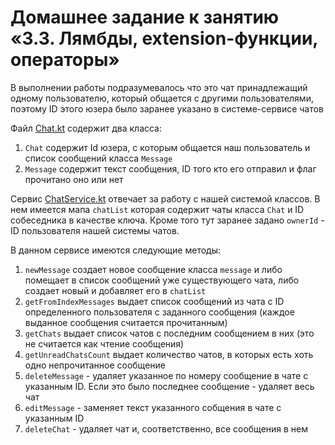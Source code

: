 # Домашнее задание к занятию «3.3. Лямбды, extension-функции, операторы»

В выполнении работы подразумевалось что это чат принадлежащий одному пользователю, который общается с другими пользователями, поэтому ID этого юзера было заранее указано в системе-сервисе чатов

Файл [Chat.kt](/src/main/kotlin/Chat.kt) содержит два класса:
1. `Chat` содержит Id юзера, с которым общается наш пользователь и список сообщений класса `Message`
2. `Message` содержит текст сообщения, ID того кто его отправил и флаг прочитано оно или нет

Сервис [ChatService.kt](/src/main/kotlin/ChatService.kt) отвечает за работу с нашей системой классов. В нем имеется мапа `chatList` которая содержит чаты класса `Chat` и ID собеседника в качестве ключа. Кроме того тут заранее задано `ownerId` - ID пользователя нашей системы чатов.

В данном сервисе имеются следующие методы:
1. `newMessage` создает новое сообщение класса `message` и либо помещает в список сообщений уже существующего чата, либо создает новый и добавляет его в `chatList`
2. `getFromIndexMessages` выдает список сообщений из чата с ID определенного пользователя с заданного сообщения (каждое выданное сообщения считается прочитанным)
3. `getChats` выдает список чатов с последним сообщением в них (это не считается как чтение сообщения)
4. `getUnreadChatsCount` выдает количество чатов, в которых есть хоть одно непрочитанное сообщение
5. `deleteMessage` - удаляет указанное по номеру сообщение в чате с указанным ID. Если это было последнее сообщение - удаляет весь чат
6. `editMessage` - заменяет текст указанного собщения в чате с указанным ID
7. `deleteChat` - удаляет чат и, соответственно, все сообщения в нем
